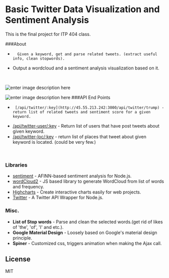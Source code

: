 # Basic Twitter Data Visualization and Sentiment Analysis

This is the final project for ITP 404 class.

###About
  -       Given a keyword, get and parse related tweets. (extract useful info, clean stopwords).
  - Output a wordcloud and a sentiment analysis visualization based on it.
<br>

![enter image description here](http://i.imgur.com/IMnG5XP.png)

![enter image description here](http://i.imgur.com/3nVjPwh.png)
###API End Points 
  -      [/api/twitter/:key](http://45.55.213.242:3000/api/twitter/trump) - return list of related tweets and sentiment score for a given keyword.
  - [/api/twitter-user/:key](http://45.55.213.242:3000/api/twitter-user/trump) - Return list of users that have post tweets about given keyword.
  -    [/api/twitter-loc/:key](http://45.55.213.242:3000/api/twitter-loc/trump) - return list of places that tweet about given keyword is located. (could be very few.)
<br>



### Libraries

* [sentiment] - AFINN-based sentiment analysis for Node.js.
* [wordCloud2]  - JS based library to generate WordCloud from list of words and frequency.
* [Highcharts] -  Create interactive charts easily for web projects.
* [Twitter] -   A Twitter API Wrapper for Node.js.

### Misc.

* **List of Stop words** - Parse and clean the selected words.(get rid of likes of 'the', 'of', 'I' and etc.).
* **Google Material Design**  - Loosely based on Google's material design principle.
* **Spiner** -  Customized css, triggers animation when making the Ajax call.



License
----

MIT

[//]: # (These are reference links used in the body of this note and get stripped out when the markdown processor does its job. There is no need to format nicely because it shouldn't be seen. Thanks SO - http://stackoverflow.com/questions/4823468/store-comments-in-markdown-syntax)

   [sentiment]: <https://github.com/thisandagain/sentiment>
   [Twitter]: <https://www.npmjs.com/package/twitter>
[Highcharts]: <http://www.highcharts.com/>
[wordCloud2]: <https://github.com/timdream/wordcloud2.js/>
